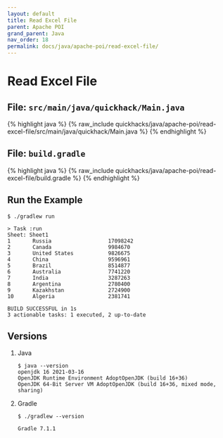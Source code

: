 ```yaml
---
layout: default
title: Read Excel File
parent: Apache POI
grand_parent: Java
nav_order: 18
permalink: docs/java/apache-poi/read-excel-file/
---
```


# Read Excel File

## File: `src/main/java/quickhack/Main.java`

{% highlight java %}
{% raw_include quickhacks/java/apache-poi/read-excel-file/src/main/java/quickhack/Main.java %}
{% endhighlight %}

## File: `build.gradle`

{% highlight java %}
{% raw_include quickhacks/java/apache-poi/read-excel-file/build.gradle %}
{% endhighlight %}

## Run the Example

```console
$ ./gradlew run

> Task :run
Sheet: Sheet1
1       Russia                  17098242
2       Canada                  9984670
3       United States           9826675
4       China                   9596961
5       Brazil                  8514877
6       Australia               7741220
7       India                   3287263
8       Argentina               2780400
9       Kazakhstan              2724900
10      Algeria                 2381741

BUILD SUCCESSFUL in 1s
3 actionable tasks: 1 executed, 2 up-to-date
```

## Versions

1. Java

   ```console
   $ java --version
   openjdk 16 2021-03-16
   OpenJDK Runtime Environment AdoptOpenJDK (build 16+36)
   OpenJDK 64-Bit Server VM AdoptOpenJDK (build 16+36, mixed mode, sharing)
   ```

1. Gradle

   ```console
   $ ./gradlew --version

   Gradle 7.1.1
   ```
